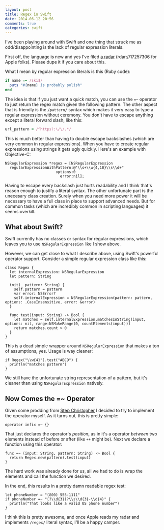 ```yaml
---
layout: post
title: Regex in Swift
date: 2014-06-12 20:56
comments: true
categories: swift
---
```


I've been playing around with Swift and one thing that struck me as odd/disappointing is the lack of regular expression literals.

First off, the language is new and yes I've filed [a radar](http://openradar.appspot.com/17257306) (rdar://17257306 for Apple folks). Please dupe it if you care about this.

What I mean by regular expression literals is this (Ruby code):

```ruby
if name =~ /ski$/
  puts "#{name} is probably polish"
end
```

<!-- more -->

The idea is that if you just want a quick match, you can use the `=~` operator to just return the regex match given the following pattern. 
The other aspect that is friendly is the `/pattern/` syntax
which makes it very easy to type a regular expression without ceremony.  You don't have to escape anything except a literal forward slash, like this:

```ruby
url_pattern = /^https?:\/\/.*/
```

This is much better than having to double escape backslashes (which are very common in regular expressions). When you have to create regular expressions using strings it gets ugly quickly. Here's an
example with Objective-C:

```objc
NSRegularExpression *regex = [NSRegularExpression 
  regularExpressionWithPattern:@"\\s+\\w{4,10}\\s\\d+"
                       options:0
                         error:nil];
```

Having to escape every backslash just hurts readability and I think that's reason enough to justify a literal syntax.  The other unfortunate part is the unecesary class creation. Surely when
you need more power it will be necessary to have a full class in place to support advanced needs.  But for common tasks (which are incredibly common in scripting languages) it seems
overkill.

## What about Swift?

Swift currently has no classes or syntax for regular expressions, which leaves you to use `NSRegularExpression` like I show above.

However, we can get close to what I describe above, using Swift's powerful operator support.  Consider a simple regular expression class like this:

```
class Regex {
  let internalExpression: NSRegularExpression
  let pattern: String

  init(_ pattern: String) {
    self.pattern = pattern
    var error: NSError?
    self.internalExpression = NSRegularExpression(pattern: pattern, options: .CaseInsensitive, error: &error)
  }

  func test(input: String) -> Bool {
    let matches = self.internalExpression.matchesInString(input, options: nil, range:NSMakeRange(0, countElements(input)))
    return matches.count > 0
  }
}
```

This is a dead simple wrapper around `NSRegularExpression` that makes a ton of assumptions, yes. Usage is way cleaner:

```
if Regex("\\w{4}").test("ABCD") {
  println("matches pattern")
}
```

We still have the unfortunate string representation of a pattern, but it's cleaner than using `NSRegularExpression` natively.

## Now Comes the =~ Operator

Given some prodding from [Step Christopher](https://twitter.com/RandomStep/status/476784959232163840) I decided to try to implement the operator myself. As it turns out, this is pretty simple:

```
operator infix =~ {}
```

That just declares the operator's *position*, as in it's a operator *between* two elements instead of before or after (like `++` might be). Next we declare a function using this operator:

```
func =~ (input: String, pattern: String) -> Bool {
  return Regex.new(pattern).test(input)
}
```

The hard work was already done for us, all we had to do is wrap the elements and call the function we desired.

In the end, this results in a pretty damn readable regex test:

```
let phoneNumber = "(800) 555-1111"
if phoneNumber =~ "(?\\d{3})?\\s\\d{3}-\\d{4}" {
  println("That looks like a valid US phone number")
}
```

I think this is pretty awesome, and once Apple reads my radar and implements `/regex/` literal syntax, I'll be a happy camper.
